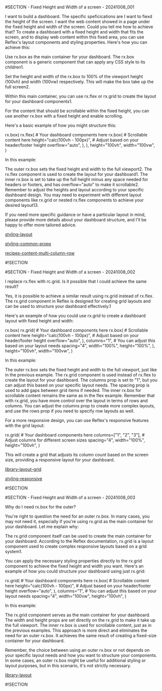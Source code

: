 
#SECTION - Fixed Height and Width of a screen - 20241008_001

I want to build a dashboard.
The specific speficications are I want to fiexd the height of the screen.
I want the web content showed in a page under the fixed height and width of the screen.
Could you tell me how to achieve that?
To create a dashboard with a fixed height and width that fits the screen, and to display web content within this fixed area, you can use Reflex's layout components and styling properties. Here's how you can achieve this:

Use rx.box as the main container for your dashboard. The rx.box component is a generic component that can apply any CSS style to its children1.

Set the height and width of the rx.box to 100% of the viewport height (100vh) and width (100vw) respectively. This will make the box take up the full screen2.

Within this main container, you can use rx.flex or rx.grid to create the layout for your dashboard components1.

For the content that should be scrollable within the fixed height, you can use another rx.box with a fixed height and enable scrolling.

Here's a basic example of how you might structure this:

rx.box(
    rx.flex(
        # Your dashboard components here
        rx.box(
            # Scrollable content here
            height="calc(100vh - 100px)",  # Adjust based on your header/footer height
            overflow="auto",
        ),
    ),
    height="100vh",
    width="100vw",
)

In this example:

The outer rx.box sets the fixed height and width to the full viewport2.
The rx.flex component is used to create the layout for your dashboard1.
The inner rx.box is set to take up the full height minus any space needed for headers or footers, and has overflow="auto" to make it scrollable2.
Remember to adjust the heights and layout according to your specific dashboard design. You may need to experiment with different layout components like rx.grid or nested rx.flex components to achieve your desired layout13.

If you need more specific guidance or have a particular layout in mind, please provide more details about your dashboard structure, and I'll be happy to offer more tailored advice.


[styling-layout](https://reflex.dev/docs/styling/layout/)

[styling-common-props](https://reflex.dev/docs/styling/common-props/)

[recipes-content-multi-column-row](https://reflex.dev/docs/recipes/content/multi-column-row/)

#!SECTION



#SECTION - Fixed Height and Width of a screen - 20241008_002

I replace rx.flex with rc.grid.
Is it possible that I could achieve the same result?

Yes, it is possible to achieve a similar result using rx.grid instead of rx.flex. The rx.grid component in Reflex is designed for creating grid layouts and can be used to structure your dashboard effectively.1

Here's an example of how you could use rx.grid to create a dashboard layout with fixed height and width:

rx.box(
    rx.grid(
        # Your dashboard components here
        rx.box(
            # Scrollable content here
            height="calc(100vh - 100px)",  # Adjust based on your header/footer height
            overflow="auto",
        ),
        columns="1",  # You can adjust this based on your layout needs
        spacing="4",
        width="100%",
        height="100%",
    ),
    height="100vh",
    width="100vw",
)

In this example:

The outer rx.box sets the fixed height and width to the full viewport, just like in the previous example.
The rx.grid component is used instead of rx.flex to create the layout for your dashboard.
The columns prop is set to "1", but you can adjust this based on your specific layout needs.
The spacing prop is used to add gaps between grid items if needed.
The inner rx.box for scrollable content remains the same as in the flex example.
Remember that with rx.grid, you have more control over the layout in terms of rows and columns. You can adjust the columns prop to create more complex layouts, and use the rows prop if you need to specify row layouts as well.

For a more responsive design, you can use Reflex's responsive features with the grid layout:

rx.grid(
    # Your dashboard components here
    columns=["1", "2", "3"],  # Adjust columns for different screen sizes
    spacing="4",
    width="100%",
    height="100vh",
)

This will create a grid that adjusts its column count based on the screen size, providing a responsive layout for your dashboard.

[library-layout-grid](https://reflex.dev/docs/library/layout/grid/)

[styling-responsive](https://reflex.dev/docs/styling/responsive/)

#!SECTION



#SECTION - Fixed Height and Width of a screen - 20241008_003

Why do I need rx.box for the outer?

You're right to question the need for an outer rx.box. In many cases, you may not need it, especially if you're using rx.grid as the main container for your dashboard. Let me explain why:

The rx.grid component itself can be used to create the main container for your dashboard. According to the Reflex documentation, rx.grid is a layout component used to create complex responsive layouts based on a grid system1.

You can apply the necessary styling properties directly to the rx.grid component to achieve the fixed height and width you want. Here's an example of how you could structure your dashboard using just rx.grid:

rx.grid(
    # Your dashboard components here
    rx.box(
        # Scrollable content here
        height="calc(100vh - 100px)",  # Adjust based on your header/footer height
        overflow="auto",
    ),
    columns="1",  # You can adjust this based on your layout needs
    spacing="4",
    width="100vw",
    height="100vh",
)

In this example:

The rx.grid component serves as the main container for your dashboard.
The width and height props are set directly on the rx.grid to make it take up the full viewport.
The inner rx.box is used for scrollable content, just as in the previous examples.
This approach is more direct and eliminates the need for an outer rx.box. It achieves the same result of creating a fixed-size container for your dashboard.

Remember, the choice between using an outer rx.box or not depends on your specific layout needs and how you want to structure your components. In some cases, an outer rx.box might be useful for additional styling or layout purposes, but in this scenario, it's not strictly necessary.

[library-layout](https://reflex.dev/docs/library/layout/)


#!SECTION